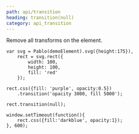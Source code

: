 ```yaml
---
path: api/transition
heading: transition(null)
category: api_transition
---
```



Remove all transforms on the element.

    var svg = Pablo(demoElement).svg({height:175}),
        rect = svg.rect({
            width: 100,
            height: 100,
            fill: 'red'
        });

    rect.css({fill: 'purple', opacity:0.5})
        .transition('opacity 3000, fill 5000');

    rect.transition(null);

    window.setTimeout(function(){
        rect.css({fill:'darkblue', opacity:1});
    }, 600);

